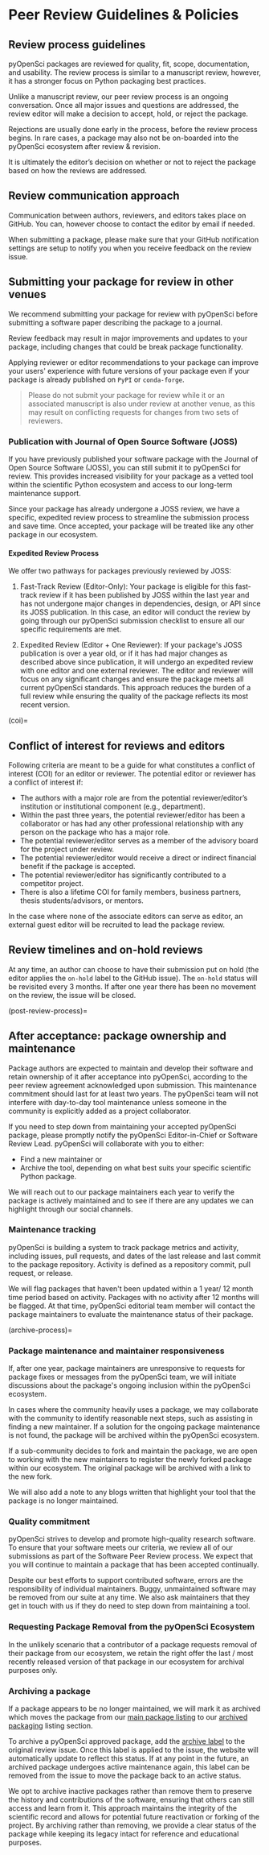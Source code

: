# Peer Review Guidelines & Policies

## Review process guidelines

pyOpenSci packages are reviewed for quality, fit, scope, documentation, and
usability. The review process is similar to a manuscript review, however, it
has a stronger focus on Python packaging best practices.

Unlike a manuscript review, our peer review process is an ongoing conversation.
Once all major issues and questions are addressed, the review editor will make
a decision to accept, hold, or reject the package.

Rejections are usually done early in the process, before the review process
begins. In rare cases, a package may also not be on-boarded into the pyOpenSci
ecosystem after review & revision.

It is ultimately the editor’s decision on whether or not to reject the package
based on how the reviews are addressed.

## Review communication approach

Communication between authors, reviewers, and editors takes
place on GitHub. You can, however choose to contact the editor by email if
needed.

When submitting a package, please make sure that your GitHub notification
settings are setup to notify you when you receive feedback on the review issue.

## Submitting your package for review in other venues

We recommend submitting your package for review with pyOpenSci before
submitting a software paper describing the package to a journal.

Review feedback may result in major improvements and updates to your package,
including changes that could be break package functionality.

Applying reviewer or editor recommendations to your package can improve your
users' experience with future versions of your package even if your package is
already published on `PyPI` or `conda-forge`.

> Please do not submit your package for review while it or an associated
> manuscript is also under review at another venue, as this may result on
> conflicting requests for changes from two sets of reviewers.

### Publication with Journal of Open Source Software (JOSS)

If you have previously published your software package with the Journal of Open
Source Software (JOSS), you can still submit it to pyOpenSci for review. This
provides increased visibility for your package as a vetted tool within the scientific
Python ecosystem and access to our long-term maintenance support.

Since your package has already undergone a JOSS review, we have a specific,
expedited review process to streamline the submission process and save time.
Once accepted, your package will be treated like any other package in our ecosystem.

#### Expedited Review Process

We offer two pathways for packages previously reviewed by JOSS:

1. Fast-Track Review (Editor-Only):
   Your package is eligible for this fast-track review if it has been published by
   JOSS within the last year and has not undergone major changes in dependencies, design, or API
   since its JOSS publication. In this case, an editor will conduct the review by going
   through our pyOpenSci submission checklist to ensure all our specific requirements are met.

2. Expedited Review (Editor + One Reviewer):
   If your package's JOSS publication is over a year old, or if it has had major changes as described above
   since publication, it will undergo an expedited review with one editor and one external reviewer.
   The editor and reviewer will focus on any significant changes and ensure the package meets all current pyOpenSci
   standards. This approach reduces the burden of a full review while ensuring the quality of the package
   reflects its most recent version.

(coi)=

## Conflict of interest for reviews and editors

Following criteria are meant to be a guide for what constitutes a conflict of
interest (COI) for an editor or reviewer. The potential editor or reviewer has
a conflict of interest if:

- The authors with a major role are from the potential reviewer/editor’s
  institution or institutional component (e.g., department).
- Within the past three years, the potential reviewer/editor has been a
  collaborator or has had any other professional relationship with any person
  on the package who has a major role.
- The potential reviewer/editor serves as a member of the advisory board for
  the project under review.
- The potential reviewer/editor would receive a direct or indirect financial
  benefit if the package is accepted.
- The potential reviewer/editor has significantly contributed to a competitor
  project.
- There is also a lifetime COI for family members, business partners,
  thesis students/advisors, or mentors.

In the case where none of the associate editors can serve as editor, an
external guest editor will be recruited to lead the package review.

## Review timelines and on-hold reviews

At any time, an author can choose to have their submission put on hold
(the editor applies the `on-hold` label to the GitHub issue). The `on-hold`
status will be revisited every 3 months. If after one year there has been
no movement on the review, the issue will be closed.

(post-review-process)=

## After acceptance: package ownership and maintenance

Package authors are expected to maintain and develop their software and
retain
ownership of it after acceptance into pyOpenSci, according to the peer review
agreement acknowledged upon submission. This maintenance commitment should
last for at least two years. The pyOpenSci team will not interfere with
day-to-day tool maintenance unless someone in the community is explicitly added as
a project collaborator.

If you need to step down from maintaining your accepted pyOpenSci package,
please promptly notify the pyOpenSci Editor-in-Chief or Software Review Lead.
pyOpenSci will collaborate with you to either:

- Find a new maintainer or
- Archive the tool, depending on what best suits your specific scientific
  Python package.

We will reach out to our package maintainers each year to verify the
package is actively maintained and to see if there are any updates we can
highlight through our social channels.

### Maintenance tracking

pyOpenSci is building a system to track package metrics and activity,
including issues, pull requests, and dates of the last release and last commit
to the package repository. Activity is defined as a repository commit, pull
request, or release.

We will flag packages that haven't been updated within a 1 year/ 12 month time
period based on activity. Packages with no activity after 12 months will be
flagged. At that time, pyOpenSci editorial team member will contact the package
maintainers to evaluate the maintenance status of their package.

(archive-process)=

### Package maintenance and maintainer responsiveness

If, after one year, package maintainers are unresponsive to requests for
package fixes or messages from the pyOpenSci team, we will initiate
discussions about the package's ongoing inclusion within the pyOpenSci
ecosystem.

In cases where the community heavily uses a package, we may
collaborate with the community to identify reasonable next steps, such as
assisting in finding a new maintainer. If a solution for the ongoing package
maintenance is not found, the package will be archived within the pyOpenSci
ecosystem.

If a sub-community decides to fork and maintain the package, we are open to
working with the new maintainers to register the newly forked package within
our ecosystem. The original package will be archived with a link to the new
fork.

We will also add a note to any blogs written that highlight your tool that
the package is no longer maintained.

### Quality commitment

pyOpenSci strives to develop and promote high-quality research software. To
ensure that your software meets our criteria, we review all of our submissions
as part of the Software Peer Review process. We expect that you will continue
to maintain a package that has been accepted continually.

Despite our best efforts to support contributed software, errors are the
responsibility of individual maintainers. Buggy, unmaintained software may
be removed from our suite at any time. We also ask maintainers that they get
in touch with us if they do need to step down from maintaining a tool.

### Requesting Package Removal from the pyOpenSci Ecosystem

In the unlikely scenario that a contributor of a package requests removal of
their package from our ecosystem, we retain the right offer the last / most
recently released version of that package in our ecosystem for archival
purposes only.

### Archiving a package

If a package appears to be no longer maintained, we will mark it as
archived which moves the package from our
[main package listing](https://www.pyopensci.org/python-packages.html#all-packages)
to our [archived packaging](https://www.pyopensci.org/python-packages.html#archived-packages)
listing section.

To archive a pyOpenSci approved package, add the
[archive label](https://github.com/pyOpenSci/software-submission/issues?q=label%3Aarchived)
to the original review issue. Once this label is applied to the issue, the
website will automatically update to reflect this status. If at any point
in the future, an archived package undergoes active maintenance again, this
label can be removed from the issue to move the package back to an active
status.

We opt to archive inactive packages rather than remove them to preserve the
history and contributions of the software, ensuring that others can still
access and learn from it. This approach maintains the integrity of the
scientific record and allows for potential future reactivation or forking
of the project. By archiving rather than removing, we provide a clear
status of the package while keeping its legacy intact for reference and
educational purposes.
